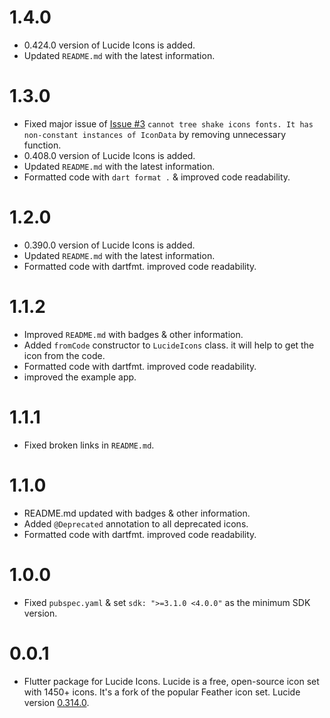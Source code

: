 # 1.4.0
- 0.424.0 version of Lucide Icons is added.
- Updated `README.md` with the latest information.

# 1.3.0

- Fixed major issue of [Issue #3](https://github.com/ravikovind/flutter_lucide/issues/3) `cannot tree shake icons fonts. It has non-constant instances of IconData` by removing unnecessary function.
- 0.408.0 version of Lucide Icons is added.
- Updated `README.md` with the latest information.
- Formatted code with `dart format .` & improved code readability.

# 1.2.0

- 0.390.0 version of Lucide Icons is added.
- Updated `README.md` with the latest information.
- Formatted code with dartfmt. improved code readability.

# 1.1.2

- Improved `README.md` with badges & other information.
- Added `fromCode` constructor to `LucideIcons` class. it will help to get the icon from the code.
- Formatted code with dartfmt. improved code readability.
- improved the example app.

# 1.1.1

- Fixed broken links in `README.md`.

# 1.1.0

- README.md updated with badges & other information.
- Added `@Deprecated` annotation to all deprecated icons.
- Formatted code with dartfmt. improved code readability.

# 1.0.0

- Fixed `pubspec.yaml` & set `sdk: ">=3.1.0 <4.0.0"` as the minimum SDK version.

# 0.0.1

- Flutter package for Lucide Icons. Lucide is a free, open-source icon set with 1450+ icons. It's a fork of the popular Feather icon set.
  Lucide version [0.314.0](https://github.com/lucide-icons/lucide/releases/tag/0.314.0).
